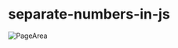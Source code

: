 # separate-numbers-in-js


![PageArea](https://user-images.githubusercontent.com/56879548/221042091-a6726f5b-0a9f-4e9a-a96f-a1d2481b1c14.jpg)
